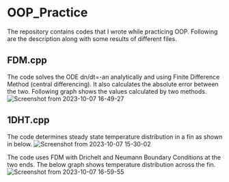 # OOP_Practice
The repository contains codes that I wrote while practicing OOP. Following are the description along with some results of different files.

## FDM.cpp
The code solves the ODE dn/dt=-an analytically and using Finite Difference Method (central differencing). It also calculates the absolute error between the two. Following graph shows the values calculated by two methods.
![Screenshot from 2023-10-07 16-49-27](https://github.com/mehulbakhshi02/OOP_Practice/assets/85863039/97680539-32b0-4b31-b2b5-0bf9f6a1216c)

## 1DHT.cpp
The code determines steady state temperature distribution in a fin as shown in below. 
![Screenshot from 2023-10-07 15-30-02](https://github.com/mehulbakhshi02/OOP_Practice/assets/85863039/1682f1d8-44ba-47e4-8cdf-7006092136f1)

The code uses FDM with Drichelt and Neumann Boundary Conditions at the two ends. The below graph shows temperature distribution across the fin.
![Screenshot from 2023-10-07 16-59-55](https://github.com/mehulbakhshi02/OOP_Practice/assets/85863039/56b2b8ff-698b-49e2-b8a8-d47715779c5a)
